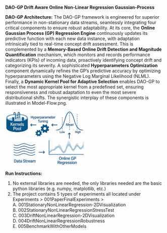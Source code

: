 **DAO-GP Drift Aware Online Non-Linear Regression Gaussian-Process**

**DAO-GP Architecture:**
The DAO-GP framework is engineered for superior performance in non-stationary data streams, seamlessly integrating four critical components to ensure robust adaptability. At its core, the **Online Gaussian Process (GP) Regression Engine** continuously updates its predictive function with each new data instance, with adaptation intrinsically tied to real-time concept drift assessment. This is complemented by a **Memory-Based Online Drift Detection and Magnitude Quantification** mechanism, which monitors and records performance indicators (KPIs) of incoming data, proactively identifying concept drift and categorizing its severity. A sophisticated **Hyperparameters Optimization** component dynamically refines the GP’s predictive accuracy by optimizing hyperparameters using the Negative Log Marginal Likelihood (NLML). Finally, a **Dynamic Kernel Pool for Adaptive Selection** enables DAO-GP to select the most appropriate kernel from a predefined set, ensuring responsiveness and robust adaptation to even the most severe distributional shifts. The synergistic interplay of these components is illustrated in Model-Flow.png.

<img src="https://github.com/anonymous273800/DAO-GP/blob/08013799c4377b01c0bbe3f4a838c57ccf7e77c9/Model-Flow.png" alt="image alt" width="50%" height="auto">


**Run Instructions:** 
1. No external libraries are needed, the only libraries needed are the basic python libraries (e.g. numpy, matplotlib, etc.)
2. The project contains 5 types of experiments all located under Experiments > 001PaperFinalExperiments >  
   A. 001StationaryNonLinearRegression-2DVisualization  
   B. 002StationaryNonLinearRegressionStressTest  
   C. 003DriftNonLinearRegression-2DVisualization  
   D. 004DriftNonLinearRegressionRobustness  
   E. 005BenchmarkWithOtherModels  





